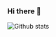 ### Hi there 👋

![Github stats](https://github-readme-stats.vercel.app/api?username=Aashrut&hide=stars&show_icons=true&theme=radical)

<!--
![LinkedIn](https://www.linkedin.com/in/aashrut-vaghani-06bab0184/)
-->
<!--
**Aashrut/Aashrut** is a ✨ _special_ ✨ repository because its `README.md` (this file) appears on your GitHub profile.

Here are some ideas to get you started:

- 🔭 I’m currently working on ...
- 🌱 I’m currently learning ...
- 👯 I’m looking to collaborate on ...
- 🤔 I’m looking for help with ...
- 💬 Ask me about ...
- 📫 How to reach me: ...
- 😄 Pronouns: ...
- ⚡ Fun fact: ...
-->
